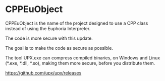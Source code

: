 # CPPEuObject
CPPEuObject is the name of the project designed to use a CPP class instead of using the Euphoria Interpreter.

The code is more secure with this update.

The goal is to make the code as secure as possible.

The tool UPX.exe can compress compiled binaries, on Windows and Linux (*.exe, *.dll, *.so), making them more secure, before you distribute them.

https://github.com/upx/upx/releases
